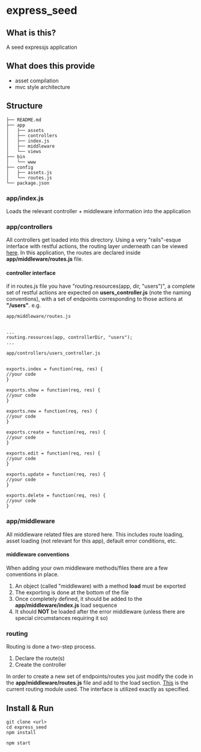 # express\_seed

## What is this?
A seed expressjs application

## What does this provide
* asset compilation
* mvc style architecture

## Structure

```
├── README.md
├── app
│   ├── assets
│   ├── controllers
│   ├── index.js
│   ├── middleware
│   └── views
├── bin
│   └── www
├── config
│   ├── assets.js
│   └── routes.js
└── package.json

```

### app/index.js
Loads the relevant controller + middleware information into the application

### app/controllers
All controllers get loaded into this directory. Using a very "rails"-esque interface with restful actions, the routing layer
underneath can be viewed [here](https://www.npmjs.com/package/express-resource-routing). In this application, the routes are
declared inside **app/middleware/routes.js** file.

#### controller interface
if in routes.js file you have "routing.resources(app, dir, "users")", a complete set of restful actions are expected on **users_controller.js** (note the naming conventions), with a set of endpoints corresponding to those actions at **"/users"**.
e.g.


```
app/middleware/routes.js


...
routing.resources(app, controllerDir, "users");
...
```


```
app/controllers/users_controller.js


exports.index = function(req, res) {
//your code
}

exports.show = function(req, res) {
//your code
}

exports.new = function(req, res) {
//your code
}

exports.create = function(req, res) {
//your code
}

exports.edit = function(req, res) {
//your code
}

exports.update = function(req, res) {
//your code
}

exports.delete = function(req, res) {
//your code
}
```

### app/middleware
All middleware related files are stored here. This includes route loading, asset loading (not relevant for this app), default error conditions, etc.

#### middleware conventions
When adding your own middleware methods/files there are a few conventions in place.

1. An object (called "middleware) with a method **load** must be exported
1. The exporting is done at the bottom of the file
1. Once completely defined, it should be added to the **app/middleware/index.js** load sequence
1. It should **NOT** be loaded after the error middleware (unless there are special circumstances requiring it so)

### routing
Routing is done a two-step process.
1. Declare the route(s)
2. Create the controller

In order to create a new set of endpoints/routes you just modify the code in the **app/middleware/routes.js** file and add to the load section. [This](https://www.npmjs.com/package/express-resource-routing) is the current routing module used. The interface is utilized exactly as specified.

## Install & Run


```
git clone <url>
cd express_seed
npm install

npm start
```
